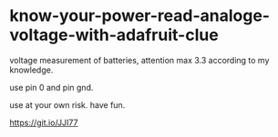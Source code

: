 # know-your-power-read-analoge-voltage-with-adafruit-clue

voltage measurement of batteries, attention max 3.3 according to my knowledge.

use pin 0 and pin gnd.

use at your own risk.
have fun.

https://git.io/JJI77
